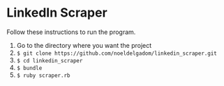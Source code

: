 # LinkedIn Scraper

Follow these instructions to run the program.

1. Go to the directory where you want the project
2. `$ git clone https://github.com/noeldelgadom/linkedin_scraper.git`
3. `$ cd linkedin_scraper`
4. `$ bundle`
5. `$ ruby scraper.rb`
